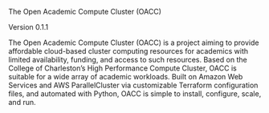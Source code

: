 The Open Academic Compute Cluster (OACC) 

Version 0.1.1

The Open Academic Compute Cluster (OACC) is a project aiming to provide affordable cloud-based
cluster computing resources for academics with limited availability, funding, and access to such
resources. Based on the College of Charleston’s High Performance Compute Cluster, OACC is suitable
for a wide array of academic workloads. Built on Amazon Web Services and AWS ParallelCluster via
customizable Terraform configuration files,  and automated with Python, OACC is simple to install,
configure, scale, and run. 